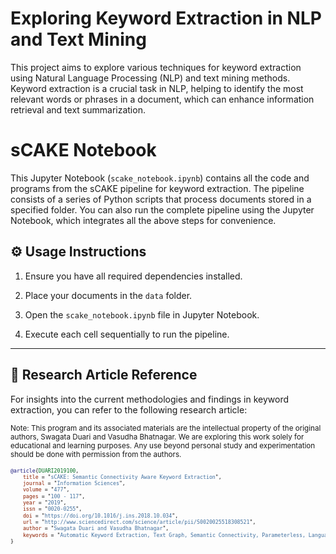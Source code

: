 # Exploring Keyword Extraction in NLP and Text Mining

This project aims to explore various techniques for keyword extraction using Natural Language Processing (NLP) and text mining methods. Keyword extraction is a crucial task in NLP, helping to identify the most relevant words or phrases in a document, which can enhance information retrieval and text summarization.

# sCAKE Notebook

This Jupyter Notebook (`scake_notebook.ipynb`) contains all the code and programs from the sCAKE pipeline for keyword extraction. The pipeline consists of a series of Python scripts that process documents stored in a specified folder.
You can also run the complete pipeline using the Jupyter Notebook, which integrates all the above steps for convenience.

## ⚙️ Usage Instructions

1. Ensure you have all required dependencies installed.
   
2. Place your documents in the `data` folder.
   
3. Open the `scake_notebook.ipynb` file in Jupyter Notebook.

4. Execute each cell sequentially to run the pipeline.

---
## 📄 Research Article Reference

For insights into the current methodologies and findings in keyword extraction, you can refer to the following research article:

<small>Note: This program and its associated materials are the intellectual property of the original authors, Swagata Duari and Vasudha Bhatnagar. We are exploring this work solely for educational and learning purposes. Any use beyond personal study and experimentation should be done with permission from the authors.<small>
```bibtex
@article{DUARI2019100,
    title = "sCAKE: Semantic Connectivity Aware Keyword Extraction",
    journal = "Information Sciences",
    volume = "477",
    pages = "100 - 117",
    year = "2019",
    issn = "0020-0255",
    doi = "https://doi.org/10.1016/j.ins.2018.10.034",
    url = "http://www.sciencedirect.com/science/article/pii/S0020025518308521",
    author = "Swagata Duari and Vasudha Bhatnagar",
    keywords = "Automatic Keyword Extraction, Text Graph, Semantic Connectivity, Parameterless, Language Agnostic"
}




